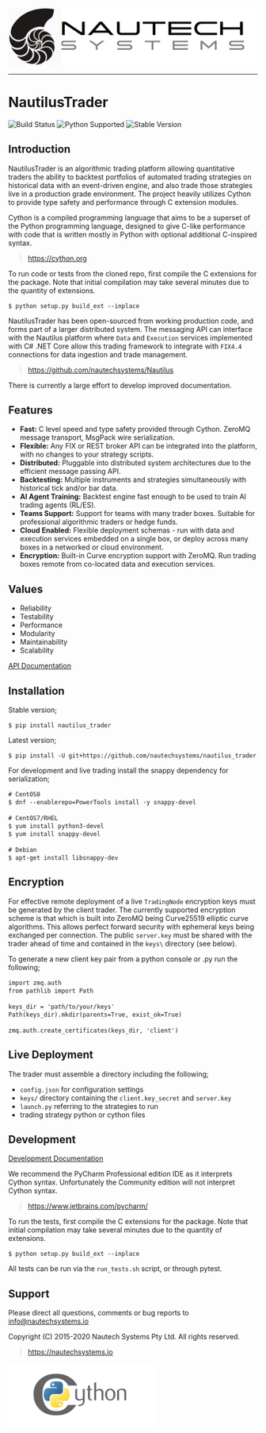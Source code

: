 ![Nautech Systems](https://github.com/nautechsystems/nautilus_trader/blob/master/docs/artwork/ns-logo.png?raw=true "logo")

----------

# NautilusTrader

![Build Status](https://codebuild.ap-southeast-2.amazonaws.com/badges?uuid=eyJlbmNyeXB0ZWREYXRhIjoiS0ZNT0pCWlFBNmRKZ0hzMlZVN2ZyQnY3OVRwUzBJRGlucWVxUUxGKzFjQUNOZ0M3d1BaUE9WeGllK0MzSHBpRGpQQkFEYlZud1BRbTdpcjRGZlVFbDBJPSIsIml2UGFyYW1ldGVyU3BlYyI6InRYZWUwRjc2b1A4UXova2oiLCJtYXRlcmlhbFNldFNlcmlhbCI6MX0%3D&branch=master)
![Python Supported](https://img.shields.io/pypi/pyversions/nautilus_trader)
![Stable Version](https://img.shields.io/pypi/v/nautilus_trader)

## Introduction

NautilusTrader is an algorithmic trading platform allowing quantitative traders
the ability to backtest portfolios of automated trading strategies on historical
data with an event-driven engine, and also trade those strategies live in a
production grade environment. The project heavily utilizes Cython to provide
type safety and performance through C extension modules.

Cython is a compiled programming language that aims to be a superset of the
Python programming language, designed to give C-like performance with code that
is written mostly in Python with optional additional C-inspired syntax.
> https://cython.org

To run code or tests from the cloned repo, first compile the C extensions for the package.
Note that initial compilation may take several minutes due to the quantity of extensions.

    $ python setup.py build_ext --inplace

NautilusTrader has been open-sourced from working production code, and forms
part of a larger distributed system. The messaging API can interface with the Nautilus platform
where `Data` and `Execution` services implemented with C# .NET Core allow this trading framework
to integrate with `FIX4.4` connections for data ingestion and trade management.

> https://github.com/nautechsystems/Nautilus

There is currently a large effort to develop improved documentation.

## Features
* **Fast:** C level speed and type safety provided through Cython. ZeroMQ message transport, MsgPack wire serialization.
* **Flexible:** Any FIX or REST broker API can be integrated into the platform, with no changes to your strategy scripts.
* **Distributed:** Pluggable into distributed system architectures due to the efficient message passing API.
* **Backtesting:** Multiple instruments and strategies simultaneously with historical tick and/or bar data.
* **AI Agent Training:** Backtest engine fast enough to be used to train AI trading agents (RL/ES).
* **Teams Support:** Support for teams with many trader boxes. Suitable for professional algorithmic traders or hedge funds.
* **Cloud Enabled:** Flexible deployment schemas - run with data and execution services embedded on a single box, or deploy across many boxes in a networked or cloud environment.
* **Encryption:** Built-in Curve encryption support with ZeroMQ. Run trading boxes remote from co-located data and execution services.

## Values
* Reliability
* Testability
* Performance
* Modularity
* Maintainability
* Scalability

[API Documentation](https://nautechsystems.io/nautilus/api)

## Installation
Stable version;

    $ pip install nautilus_trader


Latest version;

    $ pip install -U git+https://github.com/nautechsystems/nautilus_trader


For development and live trading install the snappy dependency for serialization;

    # CentOS8
    $ dnf --enablerepo=PowerTools install -y snappy-devel

    # CentOS7/RHEL
    $ yum install python3-devel
    $ yum install snappy-devel

    # Debian
    $ apt-get install libsnappy-dev


## Encryption
For effective remote deployment of a live ```TradingNode``` encryption keys must be generated by the
client trader. The currently supported encryption scheme is that which is built into ZeroMQ
being Curve25519 elliptic curve algorithms. This allows perfect forward security with ephemeral keys
being exchanged per connection. The public ```server.key``` must be shared with the trader ahead of
time and contained in the ```keys\``` directory (see below).

To generate a new client key pair from a python console or .py run the following;

    import zmq.auth
    from pathlib import Path

    keys_dir = 'path/to/your/keys'
    Path(keys_dir).mkdir(parents=True, exist_ok=True)

    zmq.auth.create_certificates(keys_dir, 'client')

## Live Deployment
The trader must assemble a directory including the following;

- ```config.json``` for configuration settings
- ```keys/``` directory containing the ```client.key_secret``` and ```server.key```
- ```launch.py``` referring to the strategies to run
- trading strategy python or cython files

## Development
[Development Documentation](docs/development)

We recommend the PyCharm Professional edition IDE as it interprets Cython syntax.
Unfortunately the Community edition will not interpret Cython syntax.

> https://www.jetbrains.com/pycharm/

To run the tests, first compile the C extensions for the package. Note that
initial compilation may take several minutes due to the quantity of extensions.

    $ python setup.py build_ext --inplace

All tests can be run via the `run_tests.sh` script, or through pytest.

## Support
Please direct all questions, comments or bug reports to info@nautechsystems.io

Copyright (C) 2015-2020 Nautech Systems Pty Ltd. All rights reserved.

> https://nautechsystems.io

![Cython](https://github.com/nautechsystems/nautilus_trader/blob/master/docs/artwork/cython-logo.png?raw=true "cython")

